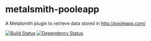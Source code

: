 # metalsmith-pooleapp

A Metalsmith plugin to retrieve data stored in http://pooleapp.com/

[![Build
Status](https://travis-ci.org/dpobel/metalsmith-pooleapp.svg?branch=master)](https://travis-ci.org/dpobel/metalsmith-pooleapp)
[![Dependency
Status](https://gemnasium.com/dpobel/metalsmith-pooleapp.svg)](https://gemnasium.com/dpobel/metalsmith-pooleapp)
